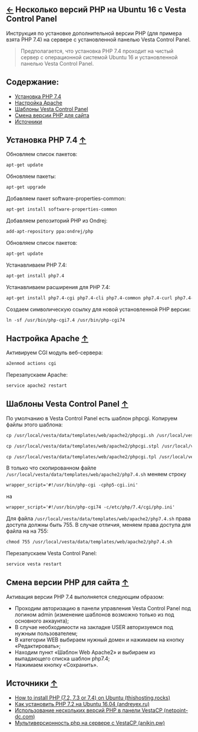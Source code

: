 [&larr;](readme.md "Ubuntu") Несколько версий PHP на Ubuntu 16 c Vesta Control Panel
------------------------------------------------------------------------------------

Инструкция по установке дополнительной версии PHP (для примера взята PHP 7.4) на сервере с установленной панелью Vesta Control Panel.

> Предполагается, что установка PHP 7.4 проходит на чистый сервер с операционной системой Ubuntu 16 и установленной панелью Vesta Control Panel.  

## <a name="content"></a> Содержание:
- [Установка PHP 7.4](#install-php-7-4)
- [Настройка Apache](#configure-apache)
- [Шаблоны Vesta Control Panel](#vesta-control-panel-templates)
- [Смена версии PHP для сайта](#php-version-change-for-the-site)
- [Источники](#sources)

## <a name="install-php-7-4"></a> Установка PHP 7.4 [&uarr;](#content)

Обновляем список пакетов:

```markdown
apt-get update
```

Обновляем пакеты:

```markdown
apt-get upgrade
```

Добавляем пакет software-properties-common:

```markdown
apt-get install software-properties-common
```

Добавляем репозиторий PHP из Ondrej:

```markdown
add-apt-repository ppa:ondrej/php
```

Обновляем список пакетов:

```markdown
apt-get update
```

Устанавливаем PHP 7.4:

```markdown
apt-get install php7.4
```

Устанавливаем расширения для PHP 7.4:

```markdown
apt-get install php7.4-cgi php7.4-cli php7.4-common php7.4-curl php7.4-gd php7.4-imap php7.4-intl php7.4-json php7.4-ldap php7.4-mbstring php7.4-mysql php7.4-opcache php7.4-pspell php7.4-readline php7.4-soap php7.4-xml
```

Создаем символическую ссылку для новой установленной PHP версии:

```markdown
ln -sf /usr/bin/php-cgi7.4 /usr/bin/php-cgi74
```

## <a name="configure-apache"></a> Настройка Apache [&uarr;](#content)

Активируем CGI модуль веб-сервера:

```markdown
a2enmod actions cgi
```

Перезапускаем Apache:

```markdown
service apache2 restart
```

## <a name="vesta-control-panel-templates"></a> Шаблоны Vesta Control Panel [&uarr;](#content)

По умолчанию в Vesta Control Panel есть шаблон phpcgi. Копируем файлы этого шаблона:

```markdown
cp /usr/local/vesta/data/templates/web/apache2/phpcgi.sh /usr/local/vesta/data/templates/web/apache2/php7.4.sh
```

```markdown
cp /usr/local/vesta/data/templates/web/apache2/phpcgi.stpl /usr/local/vesta/data/templates/web/apache2/php7.4.stpl
```

```markdown
cp /usr/local/vesta/data/templates/web/apache2/phpcgi.tpl /usr/local/vesta/data/templates/web/apache2/php7.4.tpl
```

В только что скопированном файле `/usr/local/vesta/data/templates/web/apache2/php7.4.sh` меняем строку

```markdown
wrapper_script='#!/usr/bin/php-cgi -cphp5-cgi.ini'
```

на

```markdown
wrapper_script='#!/usr/bin/php-cgi74 -c/etc/php/7.4/cgi/php.ini'
```

Для файла `/usr/local/vesta/data/templates/web/apache2/php7.4.sh` права доступа должны быть 755. В случае отличия, меняем права доступа для файла на на 755:

```markdown
chmod 755 /usr/local/vesta/data/templates/web/apache2/php7.4.sh
```

Перезапускаем Vesta Control Panel:

```markdown
service vesta restart
```

## <a name="php-version-change-for-the-site"></a> Смена версии PHP для сайта [&uarr;](#content)

Активация версии PHP 7.4 выполняется следующим образом:

- Проходим авторизацию в панели управления Vesta Control Panel под логином admin (изменение шаблонов возможно только из под основного аккаунта);
- В случае необходимости на закладке USER авторизуемся под нужным пользователем;
- В категории WEB выбираем нужный домен и нажимаем на кнопку «Редактировать»;
- Находим пункт «Шаблон Web Apache2» и выбираем из выпадающего списка шаблон php7.4;
- Нажимаем кнопку «Сохранить».


## <a name="sources"></a> Источники [&uarr;](#content)

- [How to install PHP (7.2, 7.3 or 7.4) on Ubuntu (thishosting.rocks)](https://thishosting.rocks/install-php-on-ubuntu/)
- [Как установить PHP 7.2 на Ubuntu 16.04 (andreyex.ru)](https://andreyex.ru/ubuntu/kak-ustanovit-php-7-2-na-ubuntu-16-04/)
- [Использование нескольких версий PHP в панели VestaCP (netpoint-dc.com)](https://netpoint-dc.com/blog/multiversionnost-php-dlja-raboty-s-panelju-upravlenija-vestacp/)
- [Мультиверсионность php на сервере с VestaCP (anikin.pw)](https://anikin.pw/all/multiversionnost-php-na-servere-s-vestacp/)